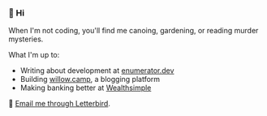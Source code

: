 ### 👋 Hi

When I'm not coding, you'll find me canoing, gardening, or reading murder mysteries.

What I'm up to:
- Writing about development at [enumerator.dev](https://enumerator.dev)
- Building [willow.camp](https://willow.camp), a blogging platform
- Making banking better at [Wealthsimple](https://www.wealthsimple.com/)

📧 [Email me through Letterbird](https://letterbird.co/cassia).

